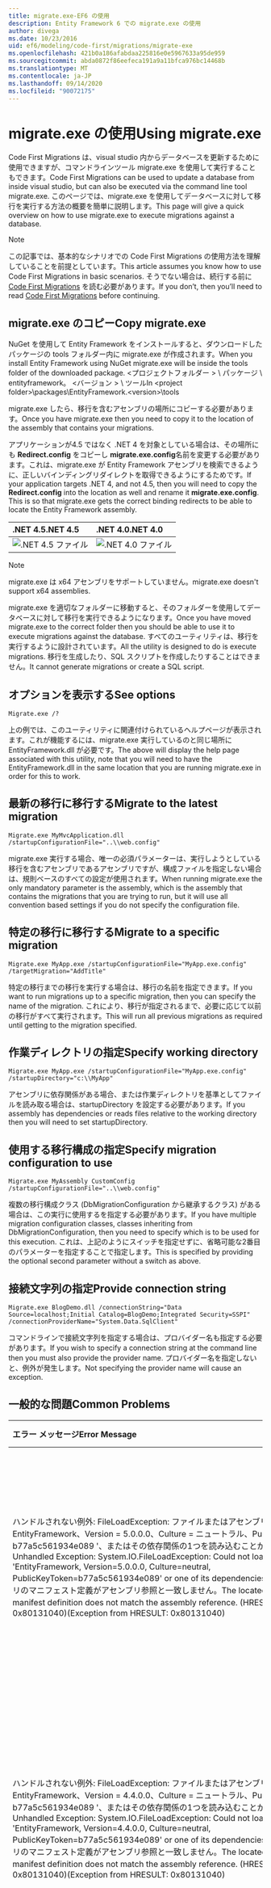 ```yaml
---
title: migrate.exe-EF6 の使用
description: Entity Framework 6 での migrate.exe の使用
author: divega
ms.date: 10/23/2016
uid: ef6/modeling/code-first/migrations/migrate-exe
ms.openlocfilehash: 421b0a186afabdaa225816e0e5967633a95de959
ms.sourcegitcommit: abda0872f86eefeca191a9a11bfca976bc14468b
ms.translationtype: MT
ms.contentlocale: ja-JP
ms.lasthandoff: 09/14/2020
ms.locfileid: "90072175"
---
```

# <a name="using-migrateexe"></a><span data-ttu-id="47506-103">migrate.exe の使用</span><span class="sxs-lookup"><span data-stu-id="47506-103">Using migrate.exe</span></span>
<span data-ttu-id="47506-104">Code First Migrations は、visual studio 内からデータベースを更新するために使用できますが、コマンドラインツール migrate.exe を使用して実行することもできます。</span><span class="sxs-lookup"><span data-stu-id="47506-104">Code First Migrations can be used to update a database from inside visual studio, but can also be executed via the command line tool migrate.exe.</span></span> <span data-ttu-id="47506-105">このページでは、migrate.exe を使用してデータベースに対して移行を実行する方法の概要を簡単に説明します。</span><span class="sxs-lookup"><span data-stu-id="47506-105">This page will give a quick overview on how to use migrate.exe to execute migrations against a database.</span></span>

> [!NOTE]
> <span data-ttu-id="47506-106">この記事では、基本的なシナリオでの Code First Migrations の使用方法を理解していることを前提としています。</span><span class="sxs-lookup"><span data-stu-id="47506-106">This article assumes you know how to use Code First Migrations in basic scenarios.</span></span> <span data-ttu-id="47506-107">そうでない場合は、続行する前に [Code First Migrations](xref:ef6/modeling/code-first/migrations/index) を読む必要があります。</span><span class="sxs-lookup"><span data-stu-id="47506-107">If you don’t, then you’ll need to read [Code First Migrations](xref:ef6/modeling/code-first/migrations/index) before continuing.</span></span>

## <a name="copy-migrateexe"></a><span data-ttu-id="47506-108">migrate.exe のコピー</span><span class="sxs-lookup"><span data-stu-id="47506-108">Copy migrate.exe</span></span>

<span data-ttu-id="47506-109">NuGet を使用して Entity Framework をインストールすると、ダウンロードしたパッケージの tools フォルダー内に migrate.exe が作成されます。</span><span class="sxs-lookup"><span data-stu-id="47506-109">When you install Entity Framework using NuGet migrate.exe will be inside the tools folder of the downloaded package.</span></span> <span data-ttu-id="47506-110">&lt;プロジェクトフォルダー &gt; \\ パッケージ \\ entityframework。 &lt;バージョン &gt; \\ ツール</span><span class="sxs-lookup"><span data-stu-id="47506-110">In &lt;project folder&gt;\\packages\\EntityFramework.&lt;version&gt;\\tools</span></span>

<span data-ttu-id="47506-111">migrate.exe したら、移行を含むアセンブリの場所にコピーする必要があります。</span><span class="sxs-lookup"><span data-stu-id="47506-111">Once you have migrate.exe then you need to copy it to the location of the assembly that contains your migrations.</span></span>

<span data-ttu-id="47506-112">アプリケーションが4.5 ではなく .NET 4 を対象としている場合は、その場所にも **Redirect.config** をコピーし **migrate.exe.config**名前を変更する必要があります。これは、migrate.exe が Entity Framework アセンブリを検索できるように、正しいバインディングリダイレクトを取得できるようにするためです。</span><span class="sxs-lookup"><span data-stu-id="47506-112">If your application targets .NET 4, and not 4.5, then you will need to copy the **Redirect.config** into the location as well and rename it **migrate.exe.config**. This is so that migrate.exe gets the correct binding redirects to be able to locate the Entity Framework assembly.</span></span>

| <span data-ttu-id="47506-113">.NET 4.5</span><span class="sxs-lookup"><span data-stu-id="47506-113">.NET 4.5</span></span>                                      | <span data-ttu-id="47506-114">.NET 4.0</span><span class="sxs-lookup"><span data-stu-id="47506-114">.NET 4.0</span></span>                                      |
|:----------------------------------------------|:----------------------------------------------|
| ![.NET 4.5 ファイル](~/ef6/media/net45files.png) | ![.NET 4.0 ファイル](~/ef6/media/net40files.png) |

> [!NOTE]
> <span data-ttu-id="47506-117">migrate.exe は x64 アセンブリをサポートしていません。</span><span class="sxs-lookup"><span data-stu-id="47506-117">migrate.exe doesn't support x64 assemblies.</span></span>

<span data-ttu-id="47506-118">migrate.exe を適切なフォルダーに移動すると、そのフォルダーを使用してデータベースに対して移行を実行できるようになります。</span><span class="sxs-lookup"><span data-stu-id="47506-118">Once you have moved migrate.exe to the correct folder then you should be able to use it to execute migrations against the database.</span></span> <span data-ttu-id="47506-119">すべてのユーティリティは、移行を実行するように設計されています。</span><span class="sxs-lookup"><span data-stu-id="47506-119">All the utility is designed to do is execute migrations.</span></span> <span data-ttu-id="47506-120">移行を生成したり、SQL スクリプトを作成したりすることはできません。</span><span class="sxs-lookup"><span data-stu-id="47506-120">It cannot generate migrations or create a SQL script.</span></span>

## <a name="see-options"></a><span data-ttu-id="47506-121">オプションを表示する</span><span class="sxs-lookup"><span data-stu-id="47506-121">See options</span></span>

``` console
Migrate.exe /?
```

<span data-ttu-id="47506-122">上の例では、このユーティリティに関連付けられているヘルプページが表示されます。これが機能するには、migrate.exe 実行しているのと同じ場所に EntityFramework.dll が必要です。</span><span class="sxs-lookup"><span data-stu-id="47506-122">The above will display the help page associated with this utility, note that you will need to have the EntityFramework.dll in the same location that you are running migrate.exe in order for this to work.</span></span>

## <a name="migrate-to-the-latest-migration"></a><span data-ttu-id="47506-123">最新の移行に移行する</span><span class="sxs-lookup"><span data-stu-id="47506-123">Migrate to the latest migration</span></span>

``` console
Migrate.exe MyMvcApplication.dll /startupConfigurationFile="..\\web.config"
```

<span data-ttu-id="47506-124">migrate.exe 実行する場合、唯一の必須パラメーターは、実行しようとしている移行を含むアセンブリであるアセンブリですが、構成ファイルを指定しない場合は、規則ベースのすべての設定が使用されます。</span><span class="sxs-lookup"><span data-stu-id="47506-124">When running migrate.exe the only mandatory parameter is the assembly, which is the assembly that contains the migrations that you are trying to run, but it will use all convention based settings if you do not specify the configuration file.</span></span>

## <a name="migrate-to-a-specific-migration"></a><span data-ttu-id="47506-125">特定の移行に移行する</span><span class="sxs-lookup"><span data-stu-id="47506-125">Migrate to a specific migration</span></span>

``` console
Migrate.exe MyApp.exe /startupConfigurationFile="MyApp.exe.config" /targetMigration="AddTitle"
```

<span data-ttu-id="47506-126">特定の移行までの移行を実行する場合は、移行の名前を指定できます。</span><span class="sxs-lookup"><span data-stu-id="47506-126">If you want to run migrations up to a specific migration, then you can specify the name of the migration.</span></span> <span data-ttu-id="47506-127">これにより、移行が指定されるまで、必要に応じて以前の移行がすべて実行されます。</span><span class="sxs-lookup"><span data-stu-id="47506-127">This will run all previous migrations as required until getting to the migration specified.</span></span>

## <a name="specify-working-directory"></a><span data-ttu-id="47506-128">作業ディレクトリの指定</span><span class="sxs-lookup"><span data-stu-id="47506-128">Specify working directory</span></span>

``` console
Migrate.exe MyApp.exe /startupConfigurationFile="MyApp.exe.config" /startupDirectory="c:\\MyApp"
```

<span data-ttu-id="47506-129">アセンブリに依存関係がある場合、または作業ディレクトリを基準としてファイルを読み取る場合は、startupDirectory を設定する必要があります。</span><span class="sxs-lookup"><span data-stu-id="47506-129">If you assembly has dependencies or reads files relative to the working directory then you will need to set startupDirectory.</span></span>

## <a name="specify-migration-configuration-to-use"></a><span data-ttu-id="47506-130">使用する移行構成の指定</span><span class="sxs-lookup"><span data-stu-id="47506-130">Specify migration configuration to use</span></span>

``` console
Migrate.exe MyAssembly CustomConfig /startupConfigurationFile="..\\web.config"
```

<span data-ttu-id="47506-131">複数の移行構成クラス (DbMigrationConfiguration から継承するクラス) がある場合は、この実行に使用するを指定する必要があります。</span><span class="sxs-lookup"><span data-stu-id="47506-131">If you have multiple migration configuration classes, classes inheriting from DbMigrationConfiguration, then you need to specify which is to be used for this execution.</span></span> <span data-ttu-id="47506-132">これは、上記のようにスイッチを指定せずに、省略可能な2番目のパラメーターを指定することで指定します。</span><span class="sxs-lookup"><span data-stu-id="47506-132">This is specified by providing the optional second parameter without a switch as above.</span></span>

## <a name="provide-connection-string"></a><span data-ttu-id="47506-133">接続文字列の指定</span><span class="sxs-lookup"><span data-stu-id="47506-133">Provide connection string</span></span>

``` console
Migrate.exe BlogDemo.dll /connectionString="Data Source=localhost;Initial Catalog=BlogDemo;Integrated Security=SSPI" /connectionProviderName="System.Data.SqlClient"
```

<span data-ttu-id="47506-134">コマンドラインで接続文字列を指定する場合は、プロバイダー名も指定する必要があります。</span><span class="sxs-lookup"><span data-stu-id="47506-134">If you wish to specify a connection string at the command line then you must also provide the provider name.</span></span> <span data-ttu-id="47506-135">プロバイダー名を指定しないと、例外が発生します。</span><span class="sxs-lookup"><span data-stu-id="47506-135">Not specifying the provider name will cause an exception.</span></span>

## <a name="common-problems"></a><span data-ttu-id="47506-136">一般的な問題</span><span class="sxs-lookup"><span data-stu-id="47506-136">Common Problems</span></span>

| <span data-ttu-id="47506-137">エラー メッセージ</span><span class="sxs-lookup"><span data-stu-id="47506-137">Error Message</span></span>                                                                                                                                                                                                                                                                                                                      | <span data-ttu-id="47506-138">ソリューション</span><span class="sxs-lookup"><span data-stu-id="47506-138">Solution</span></span>                                                                                                                                                                                                                                                                                             |
|:-----------------------------------------------------------------------------------------------------------------------------------------------------------------------------------------------------------------------------------------------------------------------------------------------------------------------------------|:-----------------------------------------------------------------------------------------------------------------------------------------------------------------------------------------------------------------------------------------------------------------------------------------------------|
| <span data-ttu-id="47506-139">ハンドルされない例外: FileLoadException: ファイルまたはアセンブリ ' EntityFramework、Version = 5.0.0.0、Culture = ニュートラル、PublicKeyToken = b77a5c561934e089 '、またはその依存関係の1つを読み込むことができませんでした。</span><span class="sxs-lookup"><span data-stu-id="47506-139">Unhandled Exception: System.IO.FileLoadException:  Could not load file or assembly 'EntityFramework, Version=5.0.0.0, Culture=neutral, PublicKeyToken=b77a5c561934e089' or one of its dependencies.</span></span> <span data-ttu-id="47506-140">見つかったアセンブリのマニフェスト定義がアセンブリ参照と一致しません。</span><span class="sxs-lookup"><span data-stu-id="47506-140">The located assembly's manifest definition does not match the assembly reference.</span></span> <span data-ttu-id="47506-141">(HRESULT からの例外: 0x80131040)</span><span class="sxs-lookup"><span data-stu-id="47506-141">(Exception from HRESULT: 0x80131040)</span></span>         | <span data-ttu-id="47506-142">これは、通常、Redirect.config ファイルを使用せずに .NET 4 アプリケーションを実行していることを意味します。</span><span class="sxs-lookup"><span data-stu-id="47506-142">This typically means that you are running a .NET 4 application without the Redirect.config file.</span></span> <span data-ttu-id="47506-143">Redirect.config を migrate.exe と同じ場所にコピーし、名前を migrate.exe.config に変更する必要があります。</span><span class="sxs-lookup"><span data-stu-id="47506-143">You need to copy the Redirect.config to the same location as migrate.exe and rename it to migrate.exe.config.</span></span>                                                                                       |
| <span data-ttu-id="47506-144">ハンドルされない例外: FileLoadException: ファイルまたはアセンブリ ' EntityFramework、Version = 4.4.0.0、Culture = ニュートラル、PublicKeyToken = b77a5c561934e089 '、またはその依存関係の1つを読み込むことができませんでした。</span><span class="sxs-lookup"><span data-stu-id="47506-144">Unhandled Exception: System.IO.FileLoadException: Could not load file or assembly 'EntityFramework, Version=4.4.0.0, Culture=neutral, PublicKeyToken=b77a5c561934e089' or one of its dependencies.</span></span> <span data-ttu-id="47506-145">見つかったアセンブリのマニフェスト定義がアセンブリ参照と一致しません。</span><span class="sxs-lookup"><span data-stu-id="47506-145">The located assembly's manifest definition does not match the assembly reference.</span></span> <span data-ttu-id="47506-146">(HRESULT からの例外: 0x80131040)</span><span class="sxs-lookup"><span data-stu-id="47506-146">(Exception from HRESULT: 0x80131040)</span></span>          | <span data-ttu-id="47506-147">この例外は、Redirect.config が migrate.exe の場所にコピーされた .NET 4.5 アプリケーションを実行していることを意味します。</span><span class="sxs-lookup"><span data-stu-id="47506-147">This exception means that you are running a .NET 4.5 application with the Redirect.config copied to the migrate.exe location.</span></span> <span data-ttu-id="47506-148">アプリが .NET 4.5 の場合、構成ファイルが内にリダイレクトされる必要はありません。</span><span class="sxs-lookup"><span data-stu-id="47506-148">If your app is .NET 4.5 then you do not need to have the config file with the redirects inside.</span></span> <span data-ttu-id="47506-149">migrate.exe.config ファイルを削除します。</span><span class="sxs-lookup"><span data-stu-id="47506-149">Delete the migrate.exe.config file.</span></span>                                    |
| <span data-ttu-id="47506-150">エラー: 保留中の変更があり、自動移行が無効になっているため、現在のモデルに一致するようにデータベースを更新できません。</span><span class="sxs-lookup"><span data-stu-id="47506-150">ERROR: Unable to update database to match the current model because there are pending changes and automatic migration is disabled.</span></span> <span data-ttu-id="47506-151">保留中のモデルの変更をコードベースの移行に書き込むか、自動移行を有効にします。</span><span class="sxs-lookup"><span data-stu-id="47506-151">Either write the pending model changes to a code-based migration or enable automatic migration.</span></span> <span data-ttu-id="47506-152">自動移行を有効にするには、DbMigrationsConfiguration を true に設定します。</span><span class="sxs-lookup"><span data-stu-id="47506-152">Set DbMigrationsConfiguration.AutomaticMigrationsEnabled to true to enable automatic migration.</span></span> | <span data-ttu-id="47506-153">このエラーは、モデルに対して行われた変更に対処するために移行を作成していない場合に、データベースがモデルと一致しない場合に発生します。</span><span class="sxs-lookup"><span data-stu-id="47506-153">This error occurs if running migrate when you haven’t created a migration to cope with changes made to the model, and the database does not match the model.</span></span> <span data-ttu-id="47506-154">モデルクラスにプロパティを追加し、データベースをアップグレードするための移行を作成せずに migrate.exe を実行する例を次に示します。</span><span class="sxs-lookup"><span data-stu-id="47506-154">Adding a property to a model class then running migrate.exe without creating a migration to upgrade the database is an example of this.</span></span> |
| <span data-ttu-id="47506-155">エラー: メンバー ' UpdateRunner、EntityFramework、Version = 5.0.0.0、Culture = ニュートラル、PublicKeyToken = b77a5c561934e089 ' の型が解決されていません。このエラーが発生しました。</span><span class="sxs-lookup"><span data-stu-id="47506-155">ERROR: Type is not resolved for member 'System.Data.Entity.Migrations.Design.ToolingFacade+UpdateRunner,EntityFramework, Version=5.0.0.0, Culture=neutral, PublicKeyToken=b77a5c561934e089'.</span></span>                                                                                                                                       | <span data-ttu-id="47506-156">このエラーは、無効なスタートアップディレクトリを指定することによって発生することがあります。</span><span class="sxs-lookup"><span data-stu-id="47506-156">This error can be caused by specifying an incorrect startup directory.</span></span> <span data-ttu-id="47506-157">これは migrate.exe の場所である必要があります</span><span class="sxs-lookup"><span data-stu-id="47506-157">This must be the location of migrate.exe</span></span>                                                                                                                                                                                      |
| <span data-ttu-id="47506-158">未処理の例外: NullReferenceException: オブジェクト参照がオブジェクトのインスタンスに設定されていません。</span><span class="sxs-lookup"><span data-stu-id="47506-158">Unhandled Exception: System.NullReferenceException: Object reference not set to an instance of an object.</span></span> <br/>   <span data-ttu-id="47506-159">at.......................................</span><span class="sxs-lookup"><span data-stu-id="47506-159">at System.Data.Entity.Migrations.Console.Program.Main(String[] args)</span></span>                                                                                                                                             | <span data-ttu-id="47506-160">これは、使用しているシナリオに必要なパラメーターを指定していないことが原因である可能性があります。</span><span class="sxs-lookup"><span data-stu-id="47506-160">This can be caused by not specifying a required parameter for a scenario that you are using.</span></span> <span data-ttu-id="47506-161">たとえば、プロバイダー名を指定せずに接続文字列を指定します。</span><span class="sxs-lookup"><span data-stu-id="47506-161">For example specifying a connection string without specifying the provider name.</span></span>                                                                                                                        |
| <span data-ttu-id="47506-162">エラー: アセンブリ ' と ' で、複数の移行構成の種類が見つかりました。</span><span class="sxs-lookup"><span data-stu-id="47506-162">ERROR: More than one migrations configuration type was found in the assembly 'ClassLibrary1'.</span></span> <span data-ttu-id="47506-163">使用する名前を指定します。</span><span class="sxs-lookup"><span data-stu-id="47506-163">Specify the name of the one to use.</span></span>                                                                                                                                                                                                  | <span data-ttu-id="47506-164">エラー状態が発生すると、指定されたアセンブリに複数の構成クラスが存在します。</span><span class="sxs-lookup"><span data-stu-id="47506-164">As the error states, there is more than one configuration class in the given assembly.</span></span> <span data-ttu-id="47506-165">使用するを指定するには、/configurationType スイッチを使用する必要があります。</span><span class="sxs-lookup"><span data-stu-id="47506-165">You must use the /configurationType switch to specify which to use.</span></span>                                                                                                                                           |
| <span data-ttu-id="47506-166">エラー: ファイルまたはアセンブリ ' &lt; assemblyName &gt; ' またはその依存関係の1つを読み込むことができませんでした。</span><span class="sxs-lookup"><span data-stu-id="47506-166">ERROR: Could not load file or assembly ‘&lt;assemblyName&gt;’ or one of its dependencies.</span></span> <span data-ttu-id="47506-167">指定されたアセンブリ名またはコードベースが無効です。</span><span class="sxs-lookup"><span data-stu-id="47506-167">The given assembly name or codebase was invalid.</span></span> <span data-ttu-id="47506-168">(HRESULT からの例外: 0x80131047)</span><span class="sxs-lookup"><span data-stu-id="47506-168">(Exception from HRESULT: 0x80131047)</span></span>                                                                                                                                                    | <span data-ttu-id="47506-169">これは、アセンブリ名の指定に誤りがあるか、</span><span class="sxs-lookup"><span data-stu-id="47506-169">This can be caused by specifying an assembly name incorrectly or not having</span></span>                                                                                                                                                                                                                          |
| <span data-ttu-id="47506-170">エラー: ファイルまたはアセンブリ ' &lt; assemblyName &gt; ' またはその依存関係の1つを読み込むことができませんでした。</span><span class="sxs-lookup"><span data-stu-id="47506-170">ERROR: Could not load file or assembly ‘&lt;assemblyName&gt;' or one of its dependencies.</span></span> <span data-ttu-id="47506-171">正しくない形式のプログラムを読み込もうとしました。</span><span class="sxs-lookup"><span data-stu-id="47506-171">An attempt was made to load a program with an incorrect format.</span></span>                                                                                                                                                                          | <span data-ttu-id="47506-172">これは、x64 アプリケーションに対して migrate.exe を実行しようとした場合に発生します。</span><span class="sxs-lookup"><span data-stu-id="47506-172">This happens if you are trying to run migrate.exe against an x64 application.</span></span> <span data-ttu-id="47506-173">EF 5.0 以降は、x86 でのみ機能します。</span><span class="sxs-lookup"><span data-stu-id="47506-173">EF 5.0 and below will only work on x86.</span></span>                                                                                                                                                                                |
